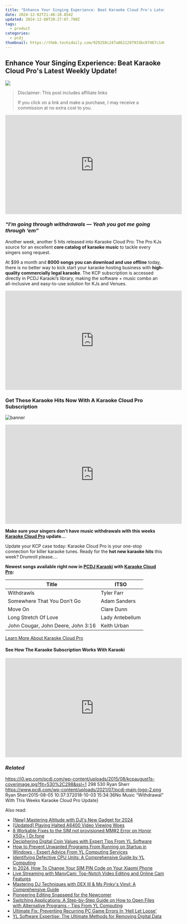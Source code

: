 ```yaml
---
title: "Enhance Your Singing Experience: Beat Karaoke Cloud Pro's Latest Weekly Update!"
date: 2024-12-02T21:48:18.854Z
updated: 2024-12-08T20:27:07.790Z
tags:
  - product
categories:
  - pcdj
thumbnail: https://thmb.techidaily.com/929258c247a8621297933bc07467c148b4e889d770687adeff11aece67284c9d.jpg
---
```


## Enhance Your Singing Experience: Beat Karaoke Cloud Pro's Latest Weekly Update!

[![](https://i0.wp.com/pcdj.com/wp-content/uploads/2015/08/kcpaugust1s-coverimage.jpg?resize=530%2C298&ssl=1)](https://i0.wp.com/pcdj.com/wp-content/uploads/2015/08/kcpaugust1s-coverimage.jpg?fit=530%2C298&ssl=1 "kcpaugust1s-coverimage")

>  Disclaimer: This post includes affiliate links
>
>  If you click on a link and make a purchase, I may receive a commission at no extra cost to you.
>

<!-- affiliate ads begin -->
<iframe width="560" height="315" src="https://www.youtube.com/embed/c1yHj02oP3w?si=mwi3FyP0p68gkBqV" title="YouTube video player" frameborder="0" allow="accelerometer; autoplay; clipboard-write; encrypted-media; gyroscope; picture-in-picture; web-share" referrerpolicy="strict-origin-when-cross-origin" allowfullscreen></iframe>
<!-- affiliate ads end -->

### _“I’m going through withdrawals — Yeah you got me going through ‘em”_

Another week, another 5 hits released into Karaoke Cloud Pro: The Pro KJs source for an excellent **core catalog of karaoke music** to tackle every singers song request.

At $99 a month and **8000 songs you can download and use offline** today, there is no better way to kick start your karaoke hosting business with **high-quality commercially legal karaoke**. The KCP subscription is accessed directly in PCDJ Karaoki’s library, making the software + music combo an all-inclusive and easy-to-use solution for KJs and Venues.

<!-- affiliate ads begin -->
<iframe width="560" height="315" src="https://www.youtube.com/embed/YfEPmG_O6F8?si=93ZTVtH_zjFRz5eh" title="YouTube video player" frameborder="0" allow="accelerometer; autoplay; clipboard-write; encrypted-media; gyroscope; picture-in-picture; web-share" referrerpolicy="strict-origin-when-cross-origin" allowfullscreen></iframe>
<!-- affiliate ads end -->

### Get These Karaoke Hits Now With A Karaoke Cloud Pro Subscription

![](https://i2.wp.com/pcdj.com/wp-content/uploads/2015/08/banner.jpg?fit=960%2C160&ssl=1 "banner")

<!-- affiliate ads begin -->
<iframe width="560" height="315" src="https://www.youtube.com/embed/qfCSLAhd4FY?si=CUBztmilaeAwl1lw" title="YouTube video player" frameborder="0" allow="accelerometer; autoplay; clipboard-write; encrypted-media; gyroscope; picture-in-picture; web-share" referrerpolicy="strict-origin-when-cross-origin" allowfullscreen></iframe>
<!-- affiliate ads end -->

**Make sure your singers don’t have music withdrawals with this weeks [Karaoke Cloud Pro](https://tools.techidaily.com/pcdj/products/) update…**

Update your KCP case today: Karaoke Cloud Pro is your one-stop connection for killer karaoke tunes. Ready for the **hot new karaoke hits** this week? Drumroll please….

**Newest songs available right now in [PCDJ Karaoki](https://tools.techidaily.com/pcdj/products/) with [Karaoke Cloud Pro](https://tools.techidaily.com/pcdj/products/):**

| **Title**                          | **ITSO**        |
| ---------------------------------- | --------------- |
| Withdrawls                         | Tyler Farr      |
| Somewhere That You Don’t Go        | Adam Sanders    |
| Move On                            | Clare Dunn      |
| Long Stretch Of Love               | Lady Antebellum |
| John Cougar, John Deere, John 3:16 | Keith Urban     |

[Learn More About Karaoke Cloud Pro](https://tools.techidaily.com/pcdj/products/)

#### See How The Karaoke Subscription Works With Karaoki

<!-- affiliate ads begin -->
<iframe width="560" height="315" src="https://www.youtube.com/embed/C3cJe7Wgn6I?si=EckDFML-VJ_2sYz8" title="YouTube video player" frameborder="0" allow="accelerometer; autoplay; clipboard-write; encrypted-media; gyroscope; picture-in-picture; web-share" referrerpolicy="strict-origin-when-cross-origin" allowfullscreen></iframe>
<!-- affiliate ads end -->

### _Related_

https://i0.wp.com/pcdj.com/wp-content/uploads/2015/08/kcpaugust1s-coverimage.jpg?fit=530%2C298&ssl=1 298 530 Ryan Sherr https://www.pcdj.com/wp-content/uploads/2021/07/pcdj-main-logo-2.png Ryan Sherr2015-08-05 10:37:372018-10-03 15:34:36No Music “Withdrawal” With This Weeks Karaoke Cloud Pro Update}

<ins class="adsbygoogle"
     style="display:block"
     data-ad-format="autorelaxed"
     data-ad-client="ca-pub-7571918770474297"
     data-ad-slot="1223367746"></ins>

<ins class="adsbygoogle"
     style="display:block"
     data-ad-client="ca-pub-7571918770474297"
     data-ad-slot="8358498916"
     data-ad-format="auto"
     data-full-width-responsive="true"></ins>

<span class="atpl-alsoreadstyle">Also read:</span>
<div><ul>
<li><a href="https://fox-boxes.techidaily.com/new-mastering-altitude-with-djis-new-gadget-for-2024/"><u>[New] Mastering Altitude with DJI's New Gadget for 2024</u></a></li>
<li><a href="https://extra-guidance.techidaily.com/updated-playing-halted-a6400-video-viewing-woes/"><u>[Updated] Playing Halted A6400 Video Viewing Woes</u></a></li>
<li><a href="https://howto.techidaily.com/8-workable-fixes-to-the-sim-not-provisioned-mm2-error-on-honor-x50iplus-drfone-by-drfone-fix-android-problems-fix-android-problems/"><u>8 Workable Fixes to the SIM not provisioned MM#2 Error on Honor X50i+ | Dr.fone</u></a></li>
<li><a href="https://win-cloud.techidaily.com/deciphering-digital-coin-values-with-expert-tips-from-yl-software/"><u>Deciphering Digital Coin Values with Expert Tips From YL Software</u></a></li>
<li><a href="https://win-cloud.techidaily.com/how-to-prevent-unwanted-programs-from-running-on-startup-in-windows-expert-advice-from-yl-computing-services/"><u>How to Prevent Unwanted Programs From Running on Startup in Windows - Expert Advice From YL Computing Services</u></a></li>
<li><a href="https://win-cloud.techidaily.com/identifying-defective-cpu-units-a-comprehensive-guide-by-yl-computing/"><u>Identifying Defective CPU Units: A Comprehensive Guide by YL Computing</u></a></li>
<li><a href="https://sim-unlock.techidaily.com/in-2024-how-to-change-your-sim-pin-code-on-your-xiaomi-phone-by-drfone-android/"><u>In 2024, How To Change Your SIM PIN Code on Your Xiaomi Phone</u></a></li>
<li><a href="https://techtrends.techidaily.com/live-streaming-with-manycam-top-notch-video-editing-and-online-cam-features/"><u>Live Streaming with ManyCam: Top-Notch Video Editing and Online Cam Features</u></a></li>
<li><a href="https://win-cloud.techidaily.com/mastering-dj-techniques-with-dex-iii-and-ms-pinkys-vinyl-a-comprehensive-guide/"><u>Mastering DJ Techniques with DEX III & Ms Pinky's Vinyl: A Comprehensive Guide</u></a></li>
<li><a href="https://article-posts.techidaily.com/pioneering-editing-snapseed-for-the-newcomer/"><u>Pioneering Editing Snapseed for the Newcomer</u></a></li>
<li><a href="https://win-cloud.techidaily.com/switching-applications-a-step-by-step-guide-on-how-to-open-files-with-alternative-programs-tips-from-yl-computing/"><u>Switching Applications: A Step-by-Step Guide on How to Open Files with Alternative Programs - Tips From YL Computing</u></a></li>
<li><a href="https://program-issues.techidaily.com/ultimate-fix-preventing-recurring-pc-game-errors-in-hell-let-loose/"><u>Ultimate Fix: Preventing Recurring PC Game Errors In 'Hell Let Loose'</u></a></li>
<li><a href="https://win-cloud.techidaily.com/yl-software-expertise-the-ultimate-methods-for-removing-digital-data/"><u>YL Software Expertise: The Ultimate Methods for Removing Digital Data</u></a></li>
</ul></div>


